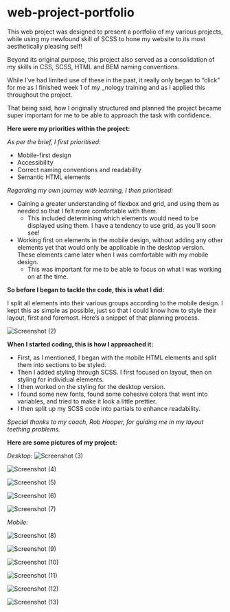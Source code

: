 # web-project-portfolio

This web project was designed to present a portfolio of my various projects, while using my newfound skill of SCSS to hone my website to its most aesthetically pleasing self!

Beyond its original purpose, this project also served as a consolidation of my skills in CSS, SCSS, HTML and BEM naming conventions.

While I’ve had limited use of these in the past, it really only began to “click” for me as I finished week 1 of my _nology training and as I applied this throughout the project.

That being said, how I originally structured and planned the project became super important for me to be able to approach the task with confidence.

**Here were my priorities within the project:**

*As per the brief, I first prioritised:*

- Mobile-first design
- Accessibility
- Correct naming conventions and readability
- Semantic HTML elements

*Regarding my own journey with learning, I then prioritised:*

- Gaining a greater understanding of flexbox and grid, and using them as needed so that I felt more comfortable with them.
    - This included determining which elements would need to be displayed using them. I have a tendency to use grid, as you’ll soon see!
- Working first on elements in the mobile design, without adding any other elements yet that would only be applicable in the desktop version. These elements came later when I was comfortable with my mobile design.
    - This was important for me to be able to focus on what I was working on at the time.

**So before I began to tackle the code, this is what I did:**

I split all elements into their various groups according to the mobile design. I kept this as simple as possible, just so that I could know how to style their layout, first and foremost. Here’s a snippet of that planning process.

![Screenshot (2)](https://user-images.githubusercontent.com/119801701/212836334-0a850afe-5555-4a3a-90eb-6493466ccb24.png)


**When I started coding, this is how I approached it:**

- First, as I mentioned, I began with the mobile HTML elements and split them into sections to be styled.
- Then I added styling through SCSS. I first focused on layout, then on styling for individual elements.
- I then worked on the styling for the desktop version.
- I found some new fonts, found some cohesive colors that went into variables, and tried to make it look a little prettier.
- I then split up my SCSS code into partials to enhance readability.

*Special thanks to my coach, Rob Hooper, for guiding me in my layout teething problems.*

**Here are some pictures of my project:**

*Desktop:*
![Screenshot (3)](https://user-images.githubusercontent.com/119801701/212952055-65421770-6753-4639-81d4-b1ef675fd927.png)

![Screenshot (4)](https://user-images.githubusercontent.com/119801701/212952136-7e598789-7643-44a2-a64d-060ff4fa5983.png)

![Screenshot (5)](https://user-images.githubusercontent.com/119801701/212952211-b04419ed-0429-4509-aa89-95fb42372837.png)

![Screenshot (6)](https://user-images.githubusercontent.com/119801701/212952249-136b463c-e5ca-4d52-a61e-c61a43cd123b.png)

![Screenshot (7)](https://user-images.githubusercontent.com/119801701/212952279-6f1f34c2-c872-4eda-a488-819ac1365d24.png)

*Mobile:*

![Screenshot (8)](https://user-images.githubusercontent.com/119801701/212953381-e06ae4b3-6ca3-41c1-95d3-26c158058d16.png)

![Screenshot (9)](https://user-images.githubusercontent.com/119801701/212953411-2e91c294-4915-4da4-80dd-0021fe43347a.png)

![Screenshot (10)](https://user-images.githubusercontent.com/119801701/212953458-91ae9fcf-1ac7-4c8e-b508-61577ad81efc.png)

![Screenshot (11)](https://user-images.githubusercontent.com/119801701/212953504-9719fb5c-4f20-4d36-9293-f68b68323803.png)

![Screenshot (12)](https://user-images.githubusercontent.com/119801701/212953542-9e656d2d-6d45-47d6-833a-57f260caadbb.png)

![Screenshot (13)](https://user-images.githubusercontent.com/119801701/212953575-d9d39a58-cddf-438c-aa3d-830d6d359502.png)



